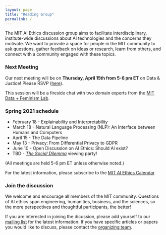 ```yaml
---
layout: page
title: "Reading Group"
permalink: /
---
```


The MIT AI Ethics discussion group aims to facilitate interdisciplinary, institute-wide discussions about AI technologies and the concerns they motivate. We want to provide a space for people in the MIT community to ask questions, gather feedback on ideas or research, learn from others, and connect with a community engaged with these topics. 

### Next Meeting

Our next meeting will be on <b>Thursday, April 15th from 5-6 pm ET</b> on Data \& Justice! Please RSVP ([here](https://docs.google.com/forms/d/e/1FAIpQLSf2-Tui3Sgd3vt9v9Y5Z9VDnuetVMlvLFJVw5JLXMWvzEb9fg/viewform?usp=sf_link)). 

This session will be a fireside chat with two domain experts from the [MIT Data + Feminism Lab](https://dataplusfeminism.mit.edu/). 

### Spring 2021 schedule

* February 18 - Explainability and Interpretability 
* March 18 - Natural Language Processing (NLP): An Interface between Humans and Computers 
* April 15 - The Data Pipeline
* May 13 - Privacy: From Differential Privacy to GDPR 
* June 10 - Open Discussion on AI Ethics: Should AI exist? 
* TBD - <i>[The Social Dilemma](https://www.youtube.com/watch?v=uaaC57tcci0)</i> viewing party!

(All meetings are held 5-6 pm ET unless otherwise noted.)

For the latest information, please subscribe to the [MIT AI Ethics Calendar](https://calendar.google.com/calendar/u/0/embed?src=uqgrqa3k3rnkpl33rj37bqu5o4@group.calendar.google.com&ctz=America/New_York).

### Join the discussion

We welcome and encourage all members of the MIT community. Questions of AI ethics span engineering, humanities, business, and the sciences, so the more perspectives and thoughtful participants, the better! 

If you are interested in joining the dicussion, please add yourself to our [mailing list](https://groups.mit.edu/webmoira/list/ai-ethics) for the latest information. If you have specific articles or papers you would like to discuss, please contact the [organizing team](https://mitaiethics.github.io/organizers). 
